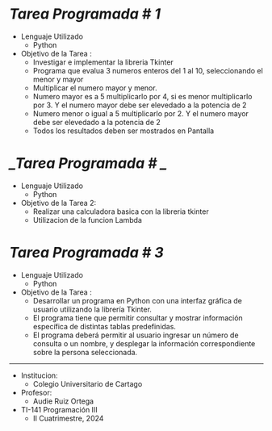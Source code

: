 # ***_Tarea Programada # 1_***

* Lenguaje Utilizado
    * Python
* Objetivo de la Tarea : 
    * Investigar e implementar la libreria Tkinter
    * Programa que evalua 3 numeros enteros del 1 al 10, seleccionando el menor y mayor
    * Multiplicar el numero mayor y menor.
    * Numero mayor es a 5 multiplicarlo por 4, si es menor multiplicarlo por 3. Y el numero mayor debe ser elevedado a la potencia de 2
    * Numero menor o igual a 5 multiplicarlo por 2. Y el numero mayor debe ser elevedado a la potencia de 2
    * Todos los resultados deben ser mostrados en Pantalla
 
# ***_Tarea Programada # _***
  * Lenguaje Utilizado
    * Python
* Objetivo de la Tarea 2:
     * Realizar una calculadora basica con la libreria tkinter
     * Utilizacion de la funcion Lambda

# ***_Tarea Programada # 3_***
* Lenguaje Utilizado
    * Python
* Objetivo de la Tarea :
    * Desarrollar un programa en Python con una interfaz gráfica de usuario utilizando la librería Tkinter.
    * El programa tiene que permitir consultar y mostrar información específica de distintas tablas predefinidas.
    * El programa deberá permitir al usuario ingresar un número de consulta o un nombre, y desplegar la información correspondiente sobre la persona seleccionada. 
--------------------------------------------------------------------
* Institucion: 
    * Colegio Universitario de Cartago
* Profesor: 
    * Audie Ruiz Ortega
* TI-141 Programación III 
    * II Cuatrimestre, 2024
